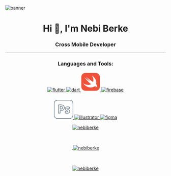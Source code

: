 ![banner](https://user-images.githubusercontent.com/37274618/235456924-1105d3e7-b7a5-4788-9263-c9ef109b4b71.jpg)

<h1 align="center">Hi 👋, I'm Nebi Berke</h1>
<h3 align="center">Cross Mobile Developer</h3>

<hr>

<div align="center">
<h3 align="center">Languages and Tools:</h3>
<a href="https://flutter.dev" target="_blank" rel="noreferrer"> <img src="https://www.vectorlogo.zone/logos/flutterio/flutterio-icon.svg" alt="flutter" width="60" height="60"/> </a>
<a href="https://dart.dev" target="_blank" rel="noreferrer"> <img src="https://www.vectorlogo.zone/logos/dartlang/dartlang-icon.svg" alt="dart" width="60" height="60"/> </a>
<a href="https://developer.apple.com/swift/" target="_blank" rel="noreferrer"> <img src="https://raw.githubusercontent.com/devicons/devicon/master/icons/swift/swift-original.svg" alt="swift" width="60" height="60"/> </a>
<a href="https://firebase.google.com/" target="_blank" rel="noreferrer"> <img src="https://www.vectorlogo.zone/logos/firebase/firebase-icon.svg" alt="firebase" width="60" height="60"/> </a>

<br>
<h3 align="center"></h3>

<p align="center">
<a href="https://www.photoshop.com/en" target="_blank" rel="noreferrer"> <img src="https://raw.githubusercontent.com/devicons/devicon/master/icons/photoshop/photoshop-line.svg" alt="photoshop" width="60" height="60"/> </a>
<a href="https://www.adobe.com/in/products/illustrator.html" target="_blank" rel="noreferrer"> <img src="https://www.vectorlogo.zone/logos/adobe_illustrator/adobe_illustrator-icon.svg" alt="illustrator" width="60" height="60"/> </a>
<a href="https://www.figma.com/" target="_blank" rel="noreferrer"> <img src="https://www.vectorlogo.zone/logos/figma/figma-icon.svg" alt="figma" width="60" height="60"/>  </p>
</div>

<div align=center>
<p><img align="center" src="https://github-readme-stats-sigma-five.vercel.app/api/top-langs?username=nebiberke&show_icons=true&locale=en&layout=compact&theme=tokyonight" alt="nebiberke" /></p>
<br>
<p>&nbsp;<img align="center" src="https://github-readme-stats-sigma-five.vercel.app/api?username=nebiberke&show_icons=true&locale=en&theme=tokyonight" alt="nebiberke" /></p>
<br>
<p><img align="center" src="https://github-readme-streak-stats.herokuapp.com/?user=nebiberke&theme=buefy-dark" alt="nebiberke" /></p>
<br>
</div>


